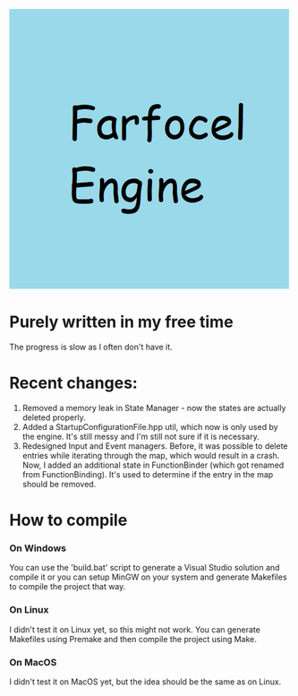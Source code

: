 ![Official Logo](frclengine_logo.png)

# Purely written in my free time
The progress is slow as I often don't have it.

# Recent changes:
1) Removed a memory leak in State Manager - now the states are actually deleted properly.
2) Added a StartupConfigurationFile.hpp util, which now is only used by the engine. It's still messy and I'm still not sure if it is necessary.
3) Redesigned Input and Event managers. Before, it was possible to delete entries while iterating through the map, which would result in a crash. Now, I added an additional state in FunctionBinder (which got renamed from FunctionBinding). It's used to determine if the entry in the map should be removed.

# How to compile
### On Windows
You can use the 'build.bat' script to generate a Visual Studio solution and compile it or you can setup MinGW on your system and generate Makefiles to compile the project that way.
### On Linux
I didn't test it on Linux yet, so this might not work. You can generate Makefiles using Premake and then compile the project using Make.
### On MacOS
I didn't test it on MacOS yet, but the idea should be the same as on Linux.
